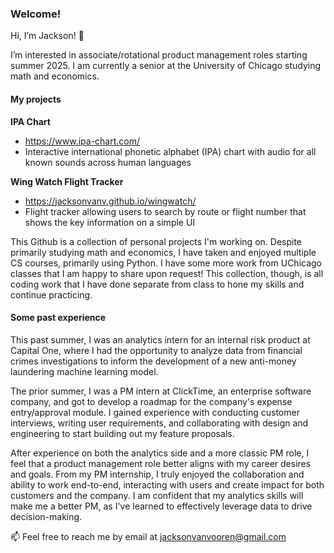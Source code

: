 ### Welcome!

Hi, I’m Jackson! 👋 

I’m interested in associate/rotational product management roles starting summer 2025. I am currently a senior at the University of Chicago studying math and economics.

#### My projects
**IPA Chart**
- https://www.ipa-chart.com/
- Interactive international phonetic alphabet (IPA) chart with audio for all known sounds across human languages

**Wing Watch Flight Tracker**
- https://jacksonvanv.github.io/wingwatch/
- Flight tracker allowing users to search by route or flight number that shows the key information on a simple UI


This Github is a collection of personal projects I'm working on. Despite primarily studying math and economics, I have taken and enjoyed multiple CS courses, primarily using Python. I have some more work from UChicago classes that I am happy to share upon request! This collection, though, is all coding work that I have done separate from class to hone my skills and continue practicing.

#### Some past experience

This past summer, I was an analytics intern for an internal risk product at Capital One, where I had the opportunity to analyze data from financial crimes investigations to inform the development of a new anti-money laundering machine learning model.

The prior summer, I was a PM intern at ClickTime, an enterprise software company, and got to develop a roadmap for the company's expense entry/approval module. I gained experience with conducting customer interviews, writing user requirements, and collaborating with design and engineering to start building out my feature proposals.

After experience on both the analytics side and a more classic PM role, I feel that a product management role better aligns with my career desires and goals. From my PM internship, I truly enjoyed the collaboration and ability to work end-to-end, interacting with users and create impact for both customers and the company. I am confident that my analytics skills will make me a better PM, as I've learned to effectively leverage data to drive decision-making.



📫 Feel free to reach me by email at jacksonvanvooren@gmail.com
